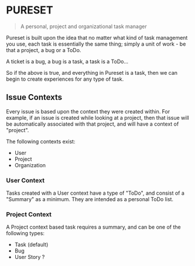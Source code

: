 # PURESET

> A personal, project and organizational task manager

Pureset is built upon the idea that no matter what kind of task management you use, each task is
essentially the same thing; simply a unit of work - be that a project, a bug or a ToDo.

A ticket is a bug, a bug is a task, a task is a ToDo...

So if the above is true, and everything in Pureset is a task, then we can begin to create
experiences for any type of task.


## Issue Contexts

Every issue is based upon the context they were created within. For example, if an issue is created
while looking at a project, then that issue will be automatically associated with that project, and
will have a context of "project".

The following contexts exist:

 - User
 - Project
 - Organization

### User Context

Tasks created with a User context have a type of "ToDo", and consist of a "Summary" as a minimum.
They are intended as a personal ToDo list.

### Project Context

A Project context based task requires a summary, and can be one of the following types:

 - Task (default)
 - Bug
 - User Story ?